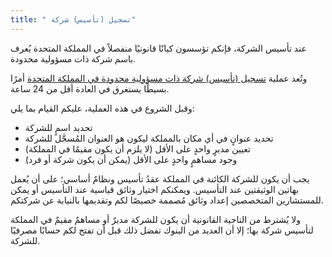 ```yaml
---
title: " تسجيل (تأسيس) شركة"
---
```

عند تأسيس الشركة، فإنكم تؤسسون كيانًا قانونيًا منفصلاً في المملكة المتحدة يُعرف باسم شركة ذات مسؤولية محدودة.

وتُعد عملية [تسجيل (تأسيس) شركة ذات مسؤولية محدودة في المملكة المتحدة](https://www.gov.uk/register-a-company-online) أمرًا بسيطًا يستغرق في العادة أقل من 24 ساعة.

وقبل الشروع في هذه العملية، عليكم القيام بما يلي:
- تحديد اسمٍ للشركة
- تحديد عنوانٍ في أي مكان بالمملكة ليكون هو العنوان المُسجَّل للشركة
- تعيين مديرٍ واحدٍ على الأقل (لا يلزم أن يكون مقيمًا في المملكة)
- وجود مساهمٍ واحدٍ على الأقل (يمكن أن يكون شركة أو فرد)

يجب أن يكون للشركة الكائنة في المملكة عقدُ تأسيس ونظامٌ أساسي؛ على أن يُعمل بهاتين الوثيقتين عند التأسيس. ويمكنكم اختيار وثائق قياسية عند التأسيس أو يمكن للمستشارين المتخصصين إعداد وثائق مُصممة خصيصًا لكم وتقديمها بالنيابة عن شركتكم.

ولا يُشترط من الناحية القانونية أن يكون للشركة مديرٌ أو مساهمٌ مقيمٌ في المملكة لتأسيس شركة بها؛ إلا أن العديد من البنوك تفضل ذلك قبل أن تفتح لكم حسابًا مصرفيًا للشركة.
